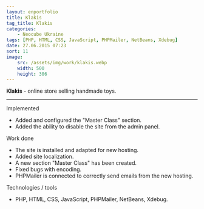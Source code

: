 ```yaml
---
layout: enportfolio
title: Klakis
tag_title: Klakis
categories:
    - Neocube Ukraine
tags: [PHP, HTML, CSS, JavaScript, PHPMailer, NetBeans, Xdebug]
date: 27.06.2015 07:23
sort: 11
image: 
    src: /assets/img/work/klakis.webp 
    width: 500
    height: 306
---
```


**Klakis** - online store selling handmade toys.

---

Implemented

* Added and configured the "Master Class" section.
* Added the ability to disable the site from the admin panel.

Work done

* The site is installed and adapted for new hosting.
* Added site localization.
* A new section "Master Class" has been created.
* Fixed bugs with encoding.
* PHPMailer is connected to correctly send emails from the new hosting.

Technologies / tools

* PHP, HTML, CSS, JavaScript, PHPMailer, NetBeans, Xdebug.
